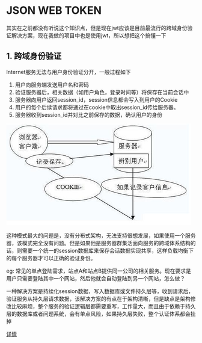 # JSON WEB TOKEN

其实在之前都没有听说这个知识点，但是现在jwt应该是目前最流行的跨域身份验证解决方案，现在我做的项目中也是使用jwt，所以想把这个搞懂一下

## 1. 跨域身份验证

Internet服务无法与用户身份验证分开，一般过程如下

1. 用户向服务端发送用户名和密码
2. 验证服务器后，相关数据（如用户角色，登录时间等）将保存在当前会话中
3. 服务器向用户返回session_id，session信息都会写入到用户的Cookie
4. 用户的每个后续请求都将通过在cookie中取出session_id传给服务器。
5. 服务器收到session_id并对比之前保存的数据，确认用户的身份

![图解](../.vuepress/public/img/ID-card-pass.png)

这种模式最大的问题是，没有分布式架构，无法支持很想发展，如果使用一个服务器，该模式完全没有问题。但是如果他是服务器群集活面向服务的跨域体系结构的话，则需要一个统一的session数据库来保存会话数据实现共享，这样负载均衡下的每个服务器才可以正确的验证身份。

eg: 常见的单点登陆需求，站点A和站点B提供同一公司的相关服务。现在要求是用户只需要登陆其中一个网站，然后他就会自动登陆到另一个网站，怎么做？

一种解决方案是持续化session数据，写入数据库或文件持久层等，收到请求后，验证服务从持久层请求数据，该解决方案的有点在于架构清晰，但是缺点是架构修改比较麻烦，整个服务的验证逻辑层都需要重写，工作量大，而且由于依赖于持久层的数据库或者问题系统，会有单点风险，如果持久层失败，整个认证体系都会挂掉

[详情](https://baijiahao.baidu.com/s?id=1608021814182894637&wfr=spider&for=pc)

<back-to-top />